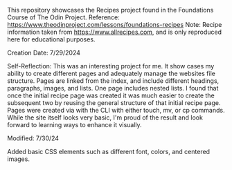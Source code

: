 This repository showcases the Recipes project found in the Foundations Course of The Odin Project.
Reference: https://www.theodinproject.com/lessons/foundations-recipes
Note: Recipe information taken from https://www.allrecipes.com, and is only reproduced here for educational purposes.

Creation Date: 7/29/2024

Self-Reflection:
This was an interesting project for me. It show cases my ability to create different pages and adequately manage the websites file structure. Pages are linked from the index, and include different headings, paragraphs, images, and lists. One page includes nested lists. I found that once the initial recipe page was created it was much easier to create the subsequent two by reusing the general structure of that initial recipe page. Pages were created via with the CLI with either touch, mv, or cp commands. While the site itself looks very basic, I'm proud of the result and look forward to learning ways to enhance it visually.

Modified: 7/30/24

Added basic CSS elements such as different font, colors, and centered images.